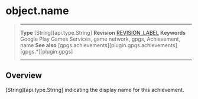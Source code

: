 # object.name

> --------------------- ------------------------------------------------------------------------------------------
> __Type__              [String][api.type.String]
> __Revision__          [REVISION_LABEL](REVISION_URL)
> __Keywords__          Google Play Games Services, game network, gpgs, Achievement, name
> __See also__          [gpgs.achievements][plugin.gpgs.achievements]
>                       [gpgs.*][plugin.gpgs]
> --------------------- ------------------------------------------------------------------------------------------

## Overview

[String][api.type.String] indicating the display name for this achievement.